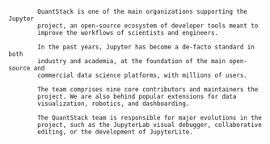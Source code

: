             QuantStack is one of the main organizations supporting the Jupyter
            project, an open-source ecosystem of developer tools meant to
            improve the workflows of scientists and engineers.
        
            In the past years, Jupyter has become a de-facto standard in both
            industry and academia, at the foundation of the main open-source and
            commercial data science platforms, with millions of users. 
        
            The team comprises nine core contributors and maintainers the
            project. We are also behind popular extensions for data
            visualization, robotics, and dashboarding. 
         
            The QuantStack team is responsible for major evolutions in the
            project, such as the JupyterLab visual debugger, collaborative
            editing, or the development of JupyterLite.